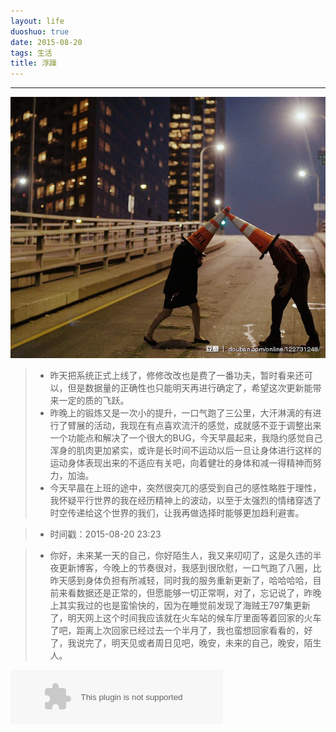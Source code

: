 ```yaml
---
layout: life
duoshuo: true
date: 2015-08-20
tags: 生活
title: 浮躁
---
```


*******

>
![her](/life/2015/2015res/2015-08-20.jpg)

> * 昨天把系统正式上线了，修修改改也是费了一番功夫，暂时看来还可以，但是数据量的正确性也只能明天再进行确定了，希望这次更新能带来一定的质的飞跃。
> * 昨晚上的锻炼又是一次小的提升，一口气跑了三公里，大汗淋漓的有进行了臂展的活动，我现在有点喜欢流汗的感觉，成就感不亚于调整出来一个功能点和解决了一个很大的BUG，今天早晨起来，我隐约感觉自己浑身的肌肉更加紧实，或许是长时间不运动以后一旦让身体进行这样的运动身体表现出来的不适应有关吧，向着健壮的身体和减一得精神而努力，加油。
> * 今天早晨在上班的途中，突然很突兀的感受到自己的感性略胜于理性，我怀疑平行世界的我在经历精神上的波动，以至于太强烈的情绪穿透了时空传递给这个世界的我们，让我再做选择时能够更加趋利避害。

> * 时间戳：2015-08-20 23:23

> * 你好，未来某一天的自己，你好陌生人，我又来叨叨了，这是久违的半夜更新博客，今晚上的节奏很对，我感到很欣慰，一口气跑了八圈，比昨天感到身体负担有所减轻，同时我的服务重新更新了，哈哈哈哈，目前来看数据还是正常的，但愿能够一切正常啊，对了，忘记说了，昨晚上其实我过的也是蛮愉快的，因为在睡觉前发现了海贼王797集更新了，明天网上这个时间我应该就在火车站的候车厅里面等着回家的火车了吧，距离上次回家已经过去一个半月了，我也蛮想回家看看的，好了，我说完了，明天见或者周日见吧，晚安，未来的自己，晚安，陌生人。

<embed src="http://music.163.com/style/swf/widget.swf?sid=300148&type=2&auto=1&width=320&height=66" width="340" height="86"  allowNetworking="all"></embed>

